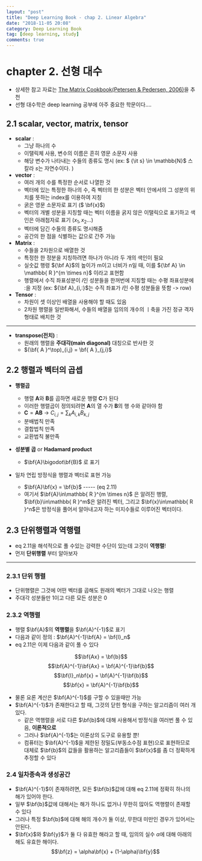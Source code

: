 ```yaml
---
layout: "post"
title: "Deep Learning Book - chap 2. Linear Algebra"
date: "2018-11-05 20:08"
category: Deep Learning Book
tag: [deep learning, study]
comments: true
---
```


# chapter 2. 선형 대수

- 상세한 참고 자료는 [The Matrix Cookbook(Petersen & Pedersen, 2006)](https://www.math.uwaterloo.ca/~hwolkowi/matrixcookbook.pdf)을 추천
- 선형 대수학은 deep learning 공부에 아주 중요한 학문이다....

## 2.1 scalar, vector, matrix, tensor

- **scalar** :
  - 그냥 하나의 수
  - 이탤릭체 사용, 변수의 이름은 흔히 영문 소문자 사용
  - 해당 변수가 나타내는 수들의 종류도 명시 (ex: $ {\it s} \in \mathbb{N}$ 스칼라 *s*는 자연수이다. )
- **vector** :
  - 여러 개의 수를 특정한 순서로 나열한 것
  - 벡터에 있는 특정한 하나의 수, 즉 벡터의 한 성분은 벡터 안에서의 그 성분의 위치를 뜻하는 index를 이용하여 지칭
  - 굵은 영문 소문자로 표기 ($ \bf{x}$)
  - 벡터의 개별 성분을 지칭할 때는 벡터 이름을 굵지 않은 이탤릭으로 표기하고 색인은 아래첨자로 표기 ($x_1, x_2 ...$)
  - 벡터에 담긴 수들의 종류도 명시해줌
  - 공간의 한 점을 식별하는 값으로 간주 가능
- **Matrix** :
  - 수들을 2차원으로 배열한 것
  - 특정한 한 정분을 지칭하려면 하나가 아니라 두 개의 색인이 필요
  - 실숫값 행령 ${\bf A}$의 높이가 m이고 너비가 n일 때, 이를 ${\bf A} \in \mathbb{ R }^{m \times n}$ 이라고 표현함
  - 행렬에서 수직 좌표성분이 $i$인 성분들을 한꺼번에 지칭할 때는 수평 좌표성분에 :을 지정 (ex: ${\bf A}_{i,:}$는 수직 좌표가 $i$인 수평 성분들을 뜻함 -> row)
- **Tensor** :
  - 차원이 셋 이상인 배열을 사용해야 할 때도 있음
  - 2차원 행렬을 일반화해서, 수들의 배열을 임의의 개수의 ㅣ축을 가진 정규 격자 형태로 배치한 것

---

- **transpose(전치)** :
  - 원래의 행렬을 **주대각(main diagonal)** 대칭으로 반사한 것
  - $(\bf{ A }^\top)_{i,j} = \bf{ A }_{j,i}$

## 2.2 행렬과 벡터의 곱셉
- **행렬곱**
  - 행렬 $\mathbf{ A }$와 $\mathbf{ B }$를 곱하면 새로운 행렬 $\mathbf{ C }$가 된다
  - 이러한 행렬곱이 정의되려면 $\mathbf{ A }$의 열 수가 $\mathbf{ B }$의 행 수와 같아야 함
  - $\mathbf{ C } = \mathbf{ AB }$ -> $C_{i,j} = \sum_kA_{i,k}B_{k,j}$
  - 분배법칙 만족
  - 결합법칙 만족
  - 교환법칙 불만족
- **성분별 곱** or **Hadamard product**
  - $\bf{A}\bigodot\bf{B}$ 로 표기

- 일차 연립 방정식을 행렬과 벡터로 표현 가능
  - $\bf{A}\bf{x} = \bf{b}$ ----- (eq 2.11)
  - 여기서 $\bf{A}\in\mathbb{ R }^{m \times n}$ 은 알려진 행렬, $\bf{b}\in\mathbb{ R }^m$은 알려진 벡터, 그리고 $\bf{x}\in\mathbb{ R }^n$은 방정식을 풀어서 알아내고자 하는 미지수들로 이루어진 벡터이다.

## 2.3 단위행렬과 역행렬

- eq 2.11을 해석적으로 풀 수있는 강력한 수단이 있는데 고것이 **역행렬**!
- 먼저 **단위행렬** 부터 알아보자

---

### 2.3.1 단위 행렬
- 단위행렬은 그것에 어떤 벡터를 곱해도 원래의 벡터가 그대로 나오는 행렬
- 주대각 성분들만 1이고 다른 모든 성분은 0

### 2.3.2 역행렬
- 행렬 $\bf{A}$의 **역행렬**을 $\bf{A}^{-1}$로 표기
- 다음과 같이 정의 : $\bf{A}^{-1}\bf{A} = \bf{I}_n$
- eq 2.11은 이제 다음과 같이 풀 수 있다

$$\bf{Ax} = \bf{b}$$
$$\bf{A}^{-1}\bf{Ax} = \bf{A}^{-1}\bf{b}$$
$$\bf{I}_n\bf{x} = \bf{A}^{-1}\bf{b}$$
$$\bf{x} = \bf{A}^{-1}\bf{b}$$

- 물론 요론 계산은 $\bf{A}^{-1}$를 구할 수 있을때만 가능
- $\bf{A}^{-1}$가 존재한다고 할 때, 그것의 닫힌 형식을 구하는 알고리즘이 여러 개 있다.
  - 같은 역행렬을 서로 다른 $\bf{b}$에 대해 사용해서 방정식을 여러번 풀 수 있음, **이론적으로**
  - 그러나 $\bf{A}^{-1}$는 이론상의 도구로 유용할 뿐!
  - 컴퓨터는 $\bf{A}^{-1}$을 제한된 정밀도(부동소수점 표현)으로 표현하므로 대체로 $\bf{b}$의 값들을 활용하는 알고리즘들이 $\bf{x}$를 좀 더 정확하게 추정할 수 있다

### 2.4 일차종속과 생성공간
- $\bf{A}^{-1}$이 존재하려면, 모든 $\bf{b}$값에 대해 eq 2.11에 정확히 하나의 해가 있어야 한다.
- 일부 $\bf{b}$값에 대해서는 해가 하나도 없거나 무한히 많아도 역행렬이 존재할 수 있다
- 그러나 특정 $\bf{b}$에 대해 해의 개수가 둘 이상, 무한대 미만인 경우가 있어서는 안된다.
- $\bf{x}$와 $\bf{y}$가 둘 다 유효한 해라고 할 때, 임의의 실수 $\alpha$에 대해 아래의 해도 유효한 해이다.
$$\bf{z} = \alpha\bf{x} + (1-\alpha)\bf{y}$$
